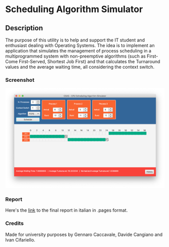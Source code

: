 # Scheduling Algorithm Simulator

## Description
The purpose of this utility is to help and support the IT student and enthusiast dealing with Operating Systems.
The idea is to implement an application that simulates the management of process scheduling in a multiprogrammed system with non-preemptive algorithms (such as First-Come First-Served, Shortest Job First) and that calculates the Turnaround values and the average waiting time, all considering the context switch.

### Screenshot
![Process Scheduling Screenshot](https://github.com/phaeena/SchedulingProject/raw/master/Schermata%202020-02-17%20alle%2014.34.16.png)

### Report
Here's the [link](https://github.com/phaeena/SchedulingProject/blob/master/Relazione%20Programmazione%203%20-%20Caccavale%20Cangiano%20Cifariello.pages) to the final report in italian in .pages format.

### Credits
Made for university purposes by Gennaro Caccavale, Davide Cangiano and Ivan Cifariello.
